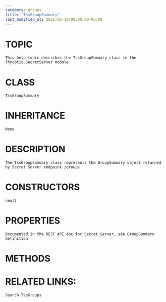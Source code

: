 ```yaml
---
category: groups
title: "TssGroupSummary"
last_modified_at: 2021-02-10T00:00:00-00:00
---
```


# TOPIC
    This help topic describes the TssGroupSummary class in the Thycotic.SecretServer module

# CLASS
    TssGroupSummary

# INHERITANCE
    None

# DESCRIPTION
    The TssGroupSummary class represents the GroupSummary object returned by Secret Server endpoint /groups

# CONSTRUCTORS
    new()

# PROPERTIES
    Documented in the REST API doc for Secret Server, see GroupSummary definition

# METHODS

# RELATED LINKS:
    Search-TssGroups